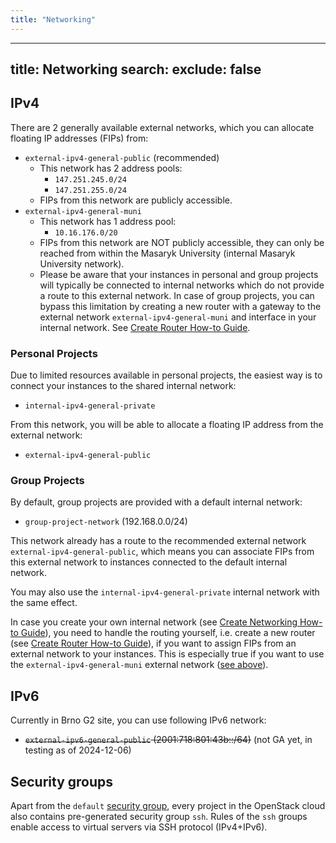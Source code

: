 ```yaml
---
title: "Networking"
---
```

---

title: Networking
search:
  exclude: false
---
## IPv4

There are 2 generally available external networks, which you can allocate floating IP addresses (FIPs) from:

- `external-ipv4-general-public` (recommended)
    - This network has 2 address pools:
        - `147.251.245.0/24`
        - `147.251.255.0/24`
    - FIPs from this network are publicly accessible.
- `external-ipv4-general-muni`
    - This network has 1 address pool:
        - `10.16.176.0/20`
    - FIPs from this network are NOT publicly accessible, they can only be reached from within the Masaryk University (internal Masaryk University network).
    - Please be aware that your instances in personal and group projects will typically be connected to internal networks which do not provide
      a route to this external network.
      In case of group projects, you can bypass this limitation by creating a new router with a gateway to the external network `external-ipv4-general-muni`
      and interface in your internal network.
      See [Create Router How-to Guide](../../../how-to-guides/create-router).


### Personal Projects

Due to limited resources available in personal projects, the easiest way is to connect your instances to the shared internal network:

- `internal-ipv4-general-private`

From this network, you will be able to allocate a floating IP address from the external network:

- `external-ipv4-general-public`


### Group Projects

By default, group projects are provided with a default internal network:

- `group-project-network` (192.168.0.0/24)

This network already has a route to the recommended external network `external-ipv4-general-public`, which means you can associate FIPs from this
external network to instances connected to the default internal network.

You may also use the `internal-ipv4-general-private` internal network with the same effect.

In case you create your own internal network (see [Create Networking How-to Guide](../../../how-to-guides/create-networking)), you need to handle the routing
yourself, i.e. create a new router (see [Create Router How-to Guide](../../../how-to-guides/create-router)), if you want to assign FIPs from an external network
to your instances.
This is especially true if you want to use the `external-ipv4-general-muni` external network ([see above](#ipv4)).


## IPv6

Currently in Brno G2 site, you can use following IPv6 network:

- ~~`external-ipv6-general-public` (2001:718:801:43b::/64)~~ (not GA yet, in testing as of 2024-12-06)


## Security groups

Apart from the `default` [security group](../../../additional-information/security-groups), every project in the OpenStack cloud also contains pre-generated security group `ssh`. Rules of the `ssh` groups enable access to virtual servers via SSH protocol (IPv4+IPv6).
